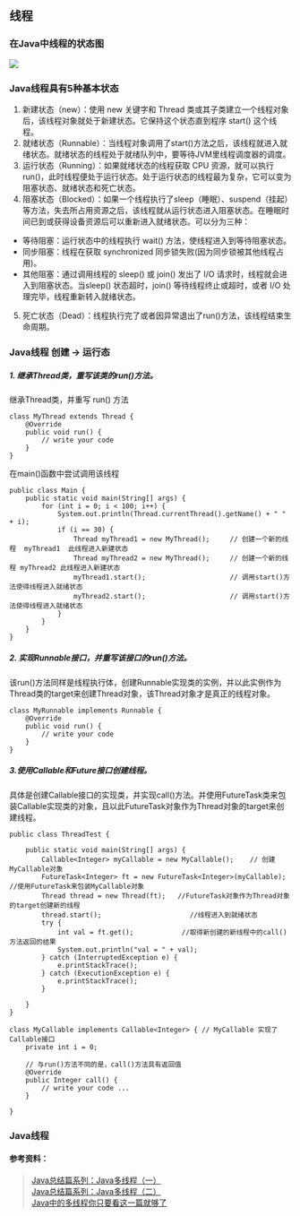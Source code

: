 ## 线程
### 在Java中线程的状态图
![](https://images0.cnblogs.com/i/426802/201406/232002051747387.jpg)
### Java线程具有5种基本状态
1. 新建状态（new）：使用 new 关键字和 Thread 类或其子类建立一个线程对象后，该线程对象就处于新建状态。它保持这个状态直到程序 start() 这个线程。
2. 就绪状态（Runnable）：当线程对象调用了start()方法之后，该线程就进入就绪状态。就绪状态的线程处于就绪队列中，要等待JVM里线程调度器的调度。
3. 运行状态（Running）：如果就绪状态的线程获取 CPU 资源，就可以执行 run()，此时线程便处于运行状态。处于运行状态的线程最为复杂，它可以变为阻塞状态、就绪状态和死亡状态。
4. 阻塞状态（Blocked）：如果一个线程执行了sleep（睡眠）、suspend（挂起）等方法，失去所占用资源之后，该线程就从运行状态进入阻塞状态。在睡眠时间已到或获得设备资源后可以重新进入就绪状态。可以分为三种：
 * 等待阻塞：运行状态中的线程执行 wait() 方法，使线程进入到等待阻塞状态。
 * 同步阻塞：线程在获取 synchronized 同步锁失败(因为同步锁被其他线程占用)。
 * 其他阻塞：通过调用线程的 sleep() 或 join() 发出了 I/O 请求时，线程就会进入到阻塞状态。当sleep() 状态超时，join() 等待线程终止或超时，或者 I/O 处理完毕，线程重新转入就绪状态。
5. 死亡状态（Dead）：线程执行完了或者因异常退出了run()方法，该线程结束生命周期。
### Java线程 创建 -> 运行态
##### 1. 继承Thread类，重写该类的run()方法。  
继承Thread类，并重写 run() 方法  
```
class MyThread extends Thread {  
    @Override  
    public void run() {  
        // write your code  
    }  
}  
```
在main()函数中尝试调用该线程
```
public class Main {
    public static void main(String[] args) {
        for (int i = 0; i < 100; i++) {
            System.out.println(Thread.currentThread().getName() + " " + i);
            if (i == 30) {
                Thread myThread1 = new MyThread();     // 创建一个新的线程  myThread1  此线程进入新建状态
                Thread myThread2 = new MyThread();     // 创建一个新的线程 myThread2 此线程进入新建状态
                myThread1.start();                     // 调用start()方法使得线程进入就绪状态
                myThread2.start();                     // 调用start()方法使得线程进入就绪状态
            }
        }
    }
}
```
##### 2. 实现Runnable接口，并重写该接口的run()方法。  
该run()方法同样是线程执行体，创建Runnable实现类的实例，并以此实例作为Thread类的target来创建Thread对象，该Thread对象才是真正的线程对象。
```
class MyRunnable implements Runnable {
    @Override
    public void run() {
        // write your code 
    }
}
```
##### 3.使用Callable和Future接口创建线程。
具体是创建Callable接口的实现类，并实现call()方法。并使用FutureTask类来包装Callable实现类的对象，且以此FutureTask对象作为Thread对象的target来创建线程。  
```
public class ThreadTest {

    public static void main(String[] args) {
        Callable<Integer> myCallable = new MyCallable();    // 创建MyCallable对象
        FutureTask<Integer> ft = new FutureTask<Integer>(myCallable); //使用FutureTask来包装MyCallable对象
        Thread thread = new Thread(ft);   //FutureTask对象作为Thread对象的target创建新的线程
        thread.start();                      //线程进入到就绪状态
        try {
            int val = ft.get();            //取得新创建的新线程中的call()方法返回的结果
            System.out.println("val = " + val);
        } catch (InterruptedException e) {
            e.printStackTrace();
        } catch (ExecutionException e) {
            e.printStackTrace();
        }

    }
}

class MyCallable implements Callable<Integer> { // MyCallable 实现了Callable接口
    private int i = 0;

    // 与run()方法不同的是，call()方法具有返回值
    @Override
    public Integer call() {
        // write your code ...
    }

}
```
### Java线程 

#### 参考资料：
> [Java总结篇系列：Java多线程（一）](https://www.cnblogs.com/lwbqqyumidi/p/3804883.html)  
> [Java总结篇系列：Java多线程（二）](https://www.cnblogs.com/lwbqqyumidi/p/3817517.html)  
> [Java中的多线程你只要看这一篇就够了](https://www.cnblogs.com/wxd0108/p/5479442.html)
